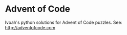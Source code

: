 # Advent of Code

Ivoah's python solutions for Advent of Code puzzles.
See: http://adventofcode.com
